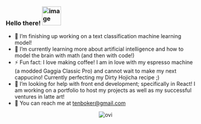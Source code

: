 ### Hello there! <img width="50" alt="image" src="https://github.com/ben-toker/ben-toker/assets/117331544/dc6951a0-8c97-419a-bf8b-cab456779ea2">

- 🔭 I’m finishing up working on a text classification machine learning model!
- 🌱 I’m currently learning more about artificial intelligence and how to model the brain with math (and then with code!)
- ⚡ Fun fact: I love making coffee! I am in love with my espresso machine (a modded Gaggia Classic Pro) and cannot wait to make my next cappucino! Currently perfecting my Dirty Hojicha recipe ;)
- 🤔 I’m looking for help with front end development; specifically in React! I am working on a portfolio to host my projects as well as my successful ventures in latte art!
- 📨 You can reach me at tenboker@gmail.com
  <p align="center"> <img src="https://github-readme-stats.vercel.app/api/top-langs?username=ben-toker&show_icons=true&locale=en&layout=compact&theme=chartreuse-dark" alt="ovi" /> </p>
